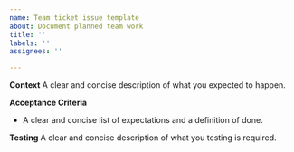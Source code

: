 ```yaml
---
name: Team ticket issue template
about: Document planned team work
title: ''
labels: ''
assignees: ''

---
```


**Context**
A clear and concise description of what you expected to happen.

**Acceptance Criteria**
* A clear and concise list of expectations and a definition of done.

**Testing**
A clear and concise description of what you testing is required.


